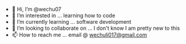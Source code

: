 - 👋 Hi, I’m @wechu07
- 👀 I’m interested in ... learning how to code
- 🌱 I’m currently learning ... software development
- 💞️ I’m looking to collaborate on ... I don't know I am pretty new to this
- 📫 How to reach me ... email @ wechuli017@gmail.com

<!---
wechu07/wechu07 is a ✨ special ✨ repository because its `README.md` (this file) appears on your GitHub profile.
You can click the Preview link to take a look at your changes.
--->
